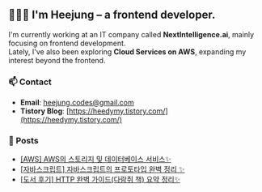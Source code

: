     

## 👩🏻‍💻 I'm Heejung – a frontend developer.

I'm currently working at an IT company called **NextIntelligence.ai**, mainly focusing on frontend development.  
Lately, I've also been exploring **Cloud Services on AWS**, expanding my interest beyond the frontend.

### 📫 Contact
- **Email**: heejung.codes@gmail.com
- **Tistory Blog**: [https://heedymy.tistory.com/](https://heedymy.tistory.com/)  


### 📝 Posts
- [[AWS] AWS의 스토리지 및 데이터베이스 서비스✨](https://heedymy.tistory.com/75)
- [[자바스크립트] 자바스크립트의 프로토타입 완벽 정리 ✨](https://heedymy.tistory.com/52)
- [[도서 후기] HTTP 완벽 가이드(다람쥐 책) 요약 정리✨](https://heedymy.tistory.com/38)
